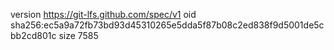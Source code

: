 version https://git-lfs.github.com/spec/v1
oid sha256:ec5a9a72fb73bd93d45310265e5dda5f87b08c2ed838f9d5001de5cbb2cd801c
size 7585
